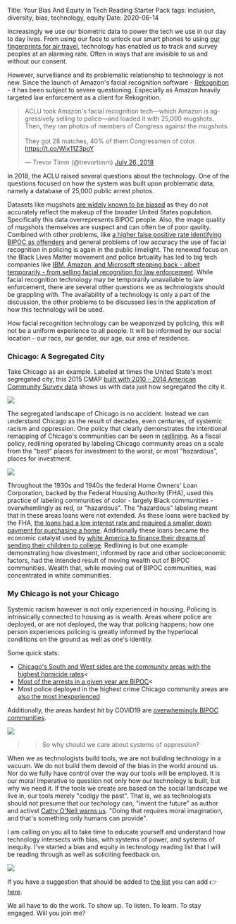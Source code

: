 Title: Your Bias And Equity in Tech Reading Starter Pack
tags: inclusion, diversity, bias, technology, equity
Date: 2020-06-14 

Increasingly we use our biometric data to power the tech we use in our day to day lives. From using our face to unlock our smart phones to using <a href="https://www.clearme.com/how-it-works/">our fingerprints for air travel</a>, technology has enabled us to track and survey peoples at an alarming rate. Often in ways that are invisible to us and without our consent.

However, survelliance and its problematic relationship to technology is not new.
Since the launch of Amazon's facial recognition software - <a href="https://aws.amazon.com/rekognition/">Rekognition</a> - it has been subject to severe questioning. Especially as Amazon heavily targeted law enforcement as a client for Rekognition.

<blockquote class="twitter-tweet"><p lang="en" dir="ltr">ACLU took Amazon&#39;s facial recognition tech—which Amazon is aggressively selling to police—and loaded it with 25,000 mugshots. Then, they ran photos of members of Congress against the mugshots. <br><br>They got 28 matches, 40% of them Congressmen of color. <a href="https://t.co/Wix11Z3poY">https://t.co/Wix11Z3poY</a></p>&mdash; Trevor Timm (@trevortimm) <a href="https://twitter.com/trevortimm/status/1022498711157407745?ref_src=twsrc%5Etfw">July 26, 2018</a></blockquote> <script async src="https://platform.twitter.com/widgets.js" charset="utf-8"></script> 


In 2018, the ACLU raised several questions about the technology. One of the questions focused on how the system was built upon problematic data, namely a database of 25,000 public arrest photos. 

Datasets like mugshots <a href="https://www.cbsnews.com/news/facial-recognition-systems-racism-protests-police-bias/">are widely known to be biased</a> as they do not accurately reflect the makeup of the broader United States population. Specifically this data overrepresents BIPOC people. Also, the image quality of mugshots themselves are suspect and can often be of poor qaulity. 
Combined with other problems, like <a href="https://www.theguardian.com/technology/2018/jul/26/amazon-facial-rekognition-congress-mugshots-aclu">a higher false positive rate identifying BIPOC as offenders</a> and general problems of low accuracy the use of facial recognition in policing is again in the public limelight. The renewed focus on the Black Lives Matter movement and police brtuality has led to big tech companies like <a href="https://www.vox.com/recode/2020/6/10/21287194/amazon-microsoft-ibm-facial-recognition-moratorium-police">IBM, Amazon, and Microsoft stepping back - albeit temporarily - from selling facial recognition for law enforcement</a>. 
While facial recognition technology may be temporarily unavailable to law enforcement, there are several other questions we as technologists should be grappling with. The availability of a technology is only a part of the discussion,  the other problems to be discussed lies in the application of how this technology will be used. 

How facial recognition technology can be weaponized by policing, this will not be a uniform experience to all people. It will be informed by our social location - our race, our gender, our age, our area of residence. 

### Chicago: A Segregated City

Take Chicago as an example. Labeled at times the United State's most segregated city, this 2015 CMAP <a href="https://www.cmap.illinois.gov/updates/all/-/asset_publisher/UIMfSLnFfMB6/content/race-and-ethnicity-in-the-cmap-region">built with 2010 - 2014 American Community Survey data</a> shows us with data just how segregated the city it.

<div style="max-width: 400px, display: center">
    <img src="theme/images/cmap-2014.png" style="max-width: 100%, height:auto, width:auto, display: block">
</div>

The segregated landscape of Chicago is no accident. Instead we can understand Chicago as the result of decades, even centuries, of systemic racism and oppression.
One policy that clearly demonstrates the intentional remapping of Chicago's communities can be seen in <a href="https://www.wbez.org/stories/new-redlining-maps-show-chicago-housing-discrimination/37c0dce7-0562-474a-8e1c-50948219ecbb">redlining</a>. As a fiscal policy, redlining operated by labeling Chicago community areas on a scale from the "best" places for investment to the worst, or most "hazardous", places for investment. 

<div style="max-width: 400px, display: center">
    <img src="theme/images/redlining.jpg" style="max-width: 100%, height:auto, width:auto, display: block">
</div>

Throughout the 1930s and 1940s the federal Home Owners' Loan Corporation, backed by the Federal Housing Authority (FHA), used this practice of labeling communities of color - largely Black communities - overwhemlingly as red, or "hazardous". The "hazardous" labeling meant that in these areas loans were not extended. As these loans were backed by the FHA, <a href="https://www.theatlantic.com/magazine/archive/2014/06/the-case-for-reparations/361631/">the loans had a low interest rate and required a smaller down payment for purchasing a home</a>. Additionally these loans became the economic catalyst used by <a href="http://dspace.calstate.edu/bitstream/handle/10211.3/180032/Erika.EmeryDissertation.pdf?sequence=4">white America to finance their dreams of sending their children to college</a>. Redlining is but one example demonstrating how divestment, informed by race and other socioeconomic factors, had the intended result of moving wealth out of BIPOC communities. Wealth that, while moving out of BIPOC communities, was concentrated in white communities.

### My Chicago is not your Chicago

Systemic racism however is not only experienced in housing. Policing is intrinsically connected to housing as is wealth. Areas where police are deployed, or are not deployed, the way that policing happens; how one person experiences policing is greatly informed by the hyperlocal conditions on the ground as well as one's identity.

Some quick stats:

- <a href="https://www.thetrace.org/2016/12/murder-inequality-neighborhood-homicide-rates/">Chicago's South and West sides are the community areas with the highest homicide rates</a><
- <a href="https://chiyouthjustice.files.wordpress.com/2015/11/arresting-justice_facebook.jpg">Most of the arrests in a given year are BIPOC</a><
- Most police deployed in the highest crime Chicago community areas are <a href="https://www.themarshallproject.org/2016/09/20/the-most-dangerous-neighborhood-the-most-inexperienced-cops">also the most inexperienced</a>

Additionally, the areas hardest hit by COVID19 are <a href="https://abc7chicago.com/coronavirus-illinois-chicago-black-deaths/6203131/">overwhemingly BIPOC communities</a>.

<div style="max-width: 400px, display: center">
    <img src="theme/images/covid19-zip.png" style="max-width: 100%, height:auto, width:auto, display: block">
</div>

>> So why should we care about systems of oppression? 

When we as technologists build tools, we are not building technology in a vacuum. We do not build them devoid of the bias in the world around us. Nor do we fully have control over the way our tools will be employed.
It is our moral imperative to question not only how our technology is built, but why we need it. If the tools we create are based on the social landscape we live in, our tools merely "codigy the past". That is, we as technologists should not presume that our techology can, "invent the future" as author and activst <a href="https://weaponsofmathdestructionbook.com/">Cathy O'Neil warns us</a>. "Doing that requires moral imagination, and that's something only humans can provide".

I am calling on you all to take time to educate yourself and understand how technology intersects with bias, with systems of power, and systems of inequity.
I've started a bias and equity in technology reading list that I will be reading through as well as 
soliciting feedback on. 

<div style="max-width: 400px, display: center">
    <img src="theme/images/reading-list.JPG" style="max-width: 100%, height:auto, width:auto">
</div>

If you have a suggestion that should be added to <a href="(https://www.goodreads.com/list/show/149408.Bias_Equity_in_Tech)">the list</a> you can add 👉 <a href="recommendations.md">here</a>.

We all have to do the work. To show up. To listen. To learn. To stay engaged. Will you join me?